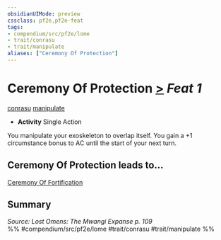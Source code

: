 ```yaml
---
obsidianUIMode: preview
cssclass: pf2e,pf2e-feat
tags:
- compendium/src/pf2e/lome
- trait/conrasu
- trait/manipulate
aliases: ["Ceremony Of Protection"]
---
```

# Ceremony Of Protection  [>](chapter-9-playing-the-game.md#Actions "Single Action") *Feat 1*  
[conrasu](conrasu-loag.md "Conrasu Ancestry & Heritage Trait")  [manipulate](manipulate.md "Manipulate General Trait")  

- **Activity** Single Action

You manipulate your exoskeleton to overlap itself. You gain a +1 circumstance bonus to AC until the start of your next turn.

## Ceremony Of Protection leads to...

[Ceremony Of Fortification](ceremony-of-fortification-lome.md)

## Summary

*Source: Lost Omens: The Mwangi Expanse p. 109*  
%% #compendium/src/pf2e/lome #trait/conrasu #trait/manipulate %%